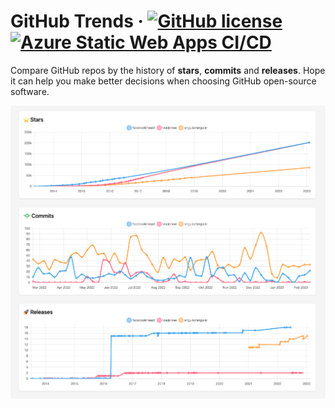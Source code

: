 # GitHub Trends &middot; [![GitHub license](https://img.shields.io/badge/license-MIT-blue.svg)](https://github.com/facebook/react/blob/main/LICENSE) [![Azure Static Web Apps CI/CD](https://github.com/AttackOnMorty/github-trends/actions/workflows/azure-static-web-apps-gray-sand-0f767f800.yml/badge.svg?branch=main)](https://github.com/AttackOnMorty/github-trends/actions/workflows/azure-static-web-apps-gray-sand-0f767f800.yml)

Compare GitHub repos by the history of **stars**, **commits** and **releases**. Hope it can help you make better decisions when choosing GitHub open-source software.

![Charts](./docs/trends.png)
